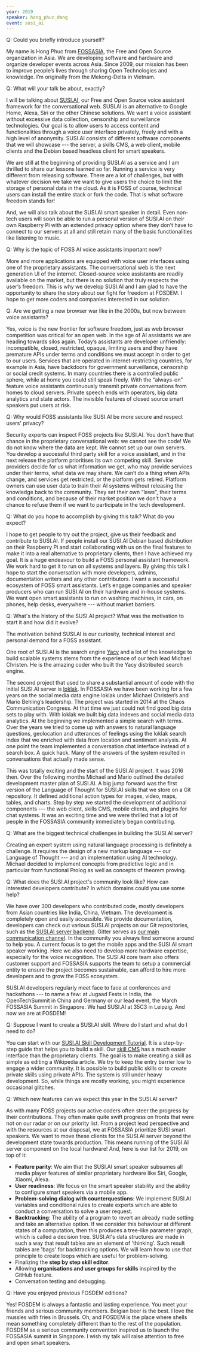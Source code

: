 ```yaml
---
year: 2019
speaker: hong_phuc_dang
event: susi_ai 
---
```


Q: Could you briefly introduce yourself?

My name is Hong Phuc from [FOSSASIA](https://fossasia.org/), the Free and Open Source organization in Asia. We are developing software and hardware and organize developer events across Asia. Since 2009, our mission has been to improve people’s lives through sharing Open Technologies and knowledge. I’m originally from the Mekong-Delta in Vietnam.

Q: What will your talk be about, exactly? 

I will be talking about [SUSI.AI](http://susi.ai), our Free and Open Source voice assistant framework for the conversational web. SUSI.AI is an alternative to Google Home, Alexa, Siri or the other Chinese solutions. We want a voice assistant without excessive data collection, censorship and surveillance technologies. Our goal is to allow users to access content and functionalities through a voice user interface privately, freely and with a high level of anonymity. SUSI.AI consists of different software components that we will showcase --- the server, a skills CMS, a web client, mobile clients and the Debian based headless client for smart speakers.

We are still at the beginning of providing SUSI.AI as a service and I am thrilled to share our lessons learned so far. Running a service is very different from releasing software. There are a lot of challenges, but with whatever decision we take we want to give users the choice to limit the storage of personal data in the cloud. As it is FOSS of course, technical users can install the entire stack or fork the code. That is what software freedom stands for!

And, we will also talk about the SUSI.AI smart speaker in detail. Even non-tech users will soon be able to run a personal version of SUSI.AI on their own Raspberry Pi with an extended privacy option where they don’t have to connect to our servers at all and still retain many of the basic functionalities like listening to music.

Q: Why is the topic of FOSS AI voice assistants important now?

More and more applications are equipped with voice user interfaces using one of the proprietary assistants. The conversational web is the next generation UI of the internet. Closed-source voice assistants are readily available on the market, but there is no solution that truly respects the user’s freedom. This is why we develop SUSI.AI and I am glad to have the opportunity to share the story about our fight for freedom at FOSDEM. I hope to get more coders and companies interested in our solution.

Q: Are we getting a new browser war like in the 2000s, but now between voice assistants?

Yes, voice is the new frontier for software freedom, just as web browser competition was critical for an open web. In the age of AI assistants we are heading towards silos again. Today’s assistants are developer unfriendly: incompatible, closed, restricted, opaque, limiting users and they have premature APIs under terms and conditions we must accept in order to get to our users. Services that are operated in internet-restricting countries, for example in Asia, have backdoors for government surveillance, censorship or social credit systems. In many countries there is a controlled public sphere, while at home you could still speak freely. With the “always-on” feature voice assistants continuously transmit private conversations from homes to cloud servers. Private speech ends with operators, big data analytics and state actors. The invisible features of closed source smart speakers put users at risk.

Q: Why would FOSS assistants like SUSI.AI be more secure and respect users' privacy?

Security experts can inspect FOSS projects like SUSI.AI. You don't have that chance in the proprietary conversational web: we cannot see the code! We do not know where the data are kept. We cannot set up our own servers. You develop a successful third party skill for a voice assistant, and in the next release the platform prioritises its own competing skill. Service providers decide for us what information we get, who may provide services under their terms, what data we may share. We can’t do a thing when APIs change, and services get restricted, or the platform gets retired. Platform owners can use user data to train their AI systems without releasing the knowledge back to the community. They set their own “laws”, their terms and conditions, and because of their market position we don’t have a chance to refuse them if we want to participate in the tech development. 

Q: What do you hope to accomplish by giving this talk? What do you expect?

I hope to get people to try out the project, give us their feedback and contribute to SUSI.AI. If people install our SUSI.AI Debian based distribution on their Raspberry Pi and start collaborating with us on the final features to make it into a real alternative to proprietary clients, then I have achieved my goal. It is a huge endeavour to build a FOSS personal assistant framework. We work hard to get it to run on all systems and layers. By giving this talk I hope to start the conversation with more developers, admins, documentation writers and any other contributors. I want a successful ecosystem of FOSS smart assistants. Let’s engage companies and speaker producers who can run SUSI.AI on their hardware and in-house systems. We want open smart assistants to run on washing machines, in cars, on phones, help desks, everywhere --- without market barriers.

Q: What's the history of the SUSI.AI project? What was the motivation to start it and how did it evolve?

The motivation behind SUSI.AI is our curiosity, technical interest and personal demand for a FOSS assistant.

One root of SUSI.AI is the search engine [Yacy](https://yacy.net/en/index.html) and a lot of the knowledge to build scalable systems stems from the experience of our tech lead Michael Christen. He is the amazing coder who built the Yacy distributed search engine. 

The second project that used to share a substantial amount of code with the initial SUSI.AI server is [loklak](https://loklak.org/). In FOSSASIA we have been working for a few years on the social media data engine loklak under Michael Christen’s and Mario Behling’s leadership. The project was started in 2014 at the Chaos Communication Congress. At that time we just could not find good big data sets to play with. With loklak we built big data indexes and social media data analytics. At the beginning we implemented a simple search with terms. Over the years we tried to come up with answers to natural language questions, geolocation and utterances of feelings using the loklak search index that we enriched with data from location and sentiment analysis. At one point the team implemented a conversation chat interface instead of a search box. A quick hack. Many of the answers of the system resulted in conversations that actually made sense.

This was totally exciting and the start of the SUSI.AI project. It was 2016 then. Over the following months Michael and Mario outlined the detailed development master plan of SUSI.AI. A big jump forward was the first version of the Language of Thought for SUSI.AI skills that we store on a Git repository. It defined additional action types for images, video, maps, tables, and charts. Step by step we started the development of additional components --- the web client, skills CMS, mobile clients, and plugins for chat systems. It was an exciting time and we were thrilled that a lot of people in the FOSSASIA community immediately began contributing.

Q: What are the biggest technical challenges in building the SUSI.AI server?

Creating an expert system using natural language processing is definitely a challenge. It requires the design of a new markup language --- our Language of Thought --- and an implementation using AI technology. Michael decided to implement concepts from predictive logic and in particular from functional Prolog as well as concepts of theorem proving.

Q: What does the SUSI.AI project's community look like? How can interested developers contribute? In which domains could you use some help?

We have over 300 developers who contributed code, mostly developers from Asian countries like India, China, Vietnam. The development is completely open and easily accessible. We provide documentation, developers can check out various SUSI.AI projects on our Git repositories, such as the [SUSI.AI server backend](https://github.com/fossasia/susi_server). Gitter serves as [our main communication channel](https://gitter.im/fossasia/susi_server). In the community you always find someone around to help you. A current focus is to get the mobile apps and the SUSI.AI smart speaker working. Here we also need to develop more hardware expertise, especially for the voice recognition. The SUSI.AI core team also offers customer support and FOSSASIA supports the team to setup a commercial entity to ensure the project becomes sustainable, can afford to hire more developers and to grow the FOSS ecosystem. 

SUSI.AI developers regularly meet face to face at conferences and hackathons --- to name a few: at Jugaad Fests in India, the OpenTechSummit in China and Germany or our lead event, the March FOSSASIA Summit in Singapore. We had SUSI.AI at 35C3 in Leipzig. And now we are at FOSDEM!

Q: Suppose I want to create a SUSI.AI skill. Where do I start and what do I need to do?

You can start with our [SUSI.AI Skill Development Tutorial](https://github.com/fossasia/susi_skill_cms/blob/master/docs/Skill_Tutorial.md). It is a step-by-step guide that helps you to build a skill. Our [skill CMS](https://github.com/fossasia/susi_skill_cms) has a much easier interface than the proprietary clients. The goal is to make creating a skill as simple as editing a Wikipedia article. We try to keep the entry barrier low to engage a wider community. It is possible to build public skills or to create private skills using private APIs. The system is still under heavy development. So, while things are mostly working, you might experience occasional glitches.

Q: Which new features can we expect this year in the SUSI.AI server?

As with many FOSS projects our active coders often steer the progress by their contributions. They often make quite swift progress on fronts that were not on our radar or on our priority list. From a project lead perspective and with the resources at our disposal, we at FOSSASIA prioritize SUSI smart speakers. We want to move these clients for the SUSI.AI server beyond the development state towards production. This means running of the SUSI.AI server component on the local hardware! And, here is our list for 2019, on top of it:

  * **Feature parity**: We aim that the SUSI.AI smart speaker subsumes all media player features of similar proprietary hardware like Siri, Google, Xiaomi, Alexa.
  * **User readiness**: We focus on the smart speaker stability and the ability to configure smart speakers via a mobile app.
  * **Problem-solving dialog with counterquestions**:  We implement SUSI.AI variables and conditional rules to create experts which are able to conduct a conversation to solve a user request.
  * **Backtracking**: The ability of a program to revert an already made setting and take an alternative option. If we consider this behaviour at different states of a computation, then this produces a tree-like parameter graph, which is called a decision tree. SUSI.AI's data structures are made in such a way that result tables are an element of 'thinking'. Such result tables are 'bags' for backtracking options. We will learn how to use that principle to create loops which are useful for problem-solving.
  * Finalizing the **step by step skill editor**.
  * Allowing **organisations and user groups for skills** inspired by the GitHub feature.
  * Conversation testing and debugging.

Q: Have you enjoyed previous FOSDEM editions?

Yes! FOSDEM is always a fantastic and lasting experience. You meet your friends and serious community members. Belgian beer is the best. I love the mussles with fries in Brussels. Oh, and FOSDEM is the place where shells mean something completely different than to the rest of the population. FOSDEM as a serious community convention inspired us to launch the FOSSASIA summit in Singapore. I wish my talk will raise attention to free and open smart speakers.
